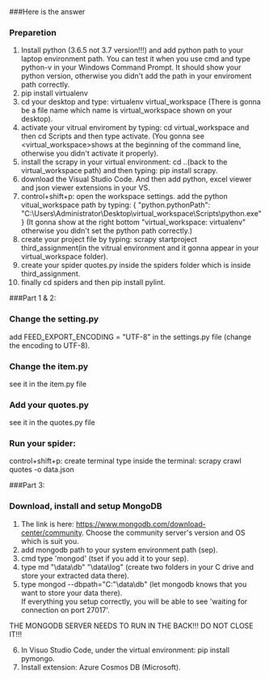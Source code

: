 ###Here is the answer
### Preparetion
1. Install python (3.6.5 not 3.7 version!!!) and add python path to your laptop environment path. 
   You can test it when you use cmd and type python-v in your Windows Command Prompt. 
   It should show your python version, otherwise you didn't add the path in your enviroment path correctly.
2. pip install virtualenv
3. cd your desktop and type: virtualenv virtual_workspace 
   (There is gonna be a file name which name is virtual_workspace shown on your desktop).
4. activate your vitrual enviroment by typing: cd virtual_workspace and then cd Scripts and then type activate. 
   (You gonna see <virtual_workspace>shows at the beginning of the command line, otherwise you didn't activate it properly).
5. install the scrapy in your virtual environment: 
   cd ..(back to the virtual_workspace path) and then typing: pip install scrapy.
6. download the Visual Studio Code. And then add python, excel viewer and json viewer extensions in your VS.
7. control+shift+p: open the workspace settings. 
   add the python vitual_workspace path by typing: 
   {
    "python.pythonPath": "C:\\Users\\Administrator\\Desktop\\virtual_workspace\\Scripts\\python.exe"
	}
   (It gonna show at the right bottom "virtual_workspace: virtualenv" otherwise you didn't set the python path correctly.)
 8. create your project file by typing:
 	scrapy startproject third_assignment(in the vitrual environment and it gonna appear in your virtual_workspace folder).
 9. create your spider quotes.py inside the spiders folder which is inside third_assignment.
 10. finally cd spiders and then pip install pylint.

###Part 1 & 2: 
### Change the setting.py
   add FEED_EXPORT_ENCODING = "UTF-8" in the settings.py file (change the encoding to UTF-8).
### Change the item.py
   see it in the item.py file
### Add your quotes.py
   see it in the quotes.py file
### Run your spider:
   control+shift+p: create terminal
   type inside the terminal: scrapy crawl quotes -o data.json
   
###Part 3:
### Download, install and setup MongoDB
1. The link is here: https://www.mongodb.com/download-center/community. Choose the community server's version and OS which is suit you.
2. add mongodb path to your system environment path (sep).
3. cmd type 'mongod' (tset if you add it to your sep).
4. type md "\data\db" "\data\log" (create two folders in your C drive and store your extracted data there).
5. type mongod --dbpath="C:"\data\db" (let mongodb knows that you want to store your data there).	
   If everything you setup correctly, you will be able to see 'waiting for connection on port 27017'.
 
THE MONGODB SERVER NEEDS TO RUN IN THE BACK!!! DO NOT CLOSE IT!!!

6. In Visuo Studio Code, under the virtual environment: pip install pymongo.
7. Install extension: Azure Cosmos DB (Microsoft).

   



